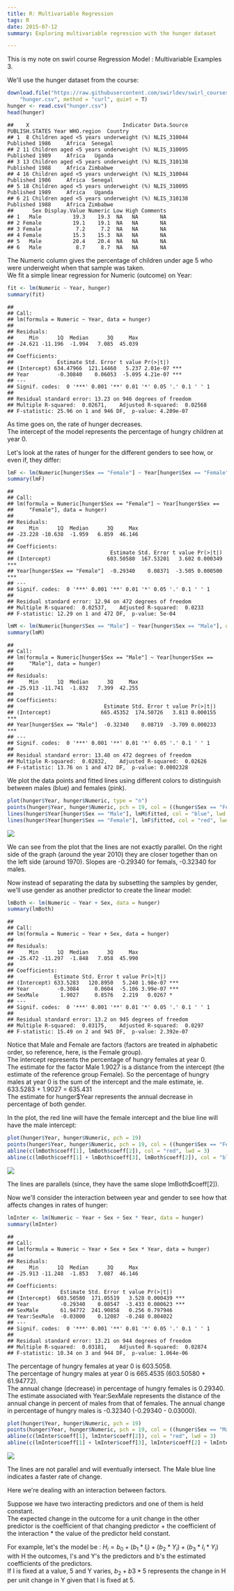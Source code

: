 ```yaml
---
title: R: Multivariable Regression
tags: R
date: 2015-07-12
summary: Exploring multivariable regression with the hunger dataset

---
```

<!-- BEGIN_SUMMARY -->
<!-- END_SUMMARY -->
This is my note on swirl course Regression Model : Multivariable Examples 3. 

We'll use the hunger dataset from the course:

```r
download.file("https://raw.githubusercontent.com/swirldev/swirl_courses/master/Regression_Models/MultiVar_Examples3/hunger.csv", 
    "hunger.csv", method = "curl", quiet = T)
hunger <- read.csv("hunger.csv")
head(hunger)
```

```
##    X                              Indicator Data.Source PUBLISH.STATES Year WHO.region  Country
## 1  8 Children aged <5 years underweight (%) NLIS_310044      Published 1986     Africa  Senegal
## 2 11 Children aged <5 years underweight (%) NLIS_310095      Published 1989     Africa   Uganda
## 3 13 Children aged <5 years underweight (%) NLIS_310138      Published 1988     Africa Zimbabwe
## 4 16 Children aged <5 years underweight (%) NLIS_310044      Published 1986     Africa  Senegal
## 5 18 Children aged <5 years underweight (%) NLIS_310095      Published 1989     Africa   Uganda
## 6 21 Children aged <5 years underweight (%) NLIS_310138      Published 1988     Africa Zimbabwe
##      Sex Display.Value Numeric Low High Comments
## 1   Male          19.3    19.3  NA   NA       NA
## 2 Female          19.1    19.1  NA   NA       NA
## 3 Female           7.2     7.2  NA   NA       NA
## 4 Female          15.3    15.3  NA   NA       NA
## 5   Male          20.4    20.4  NA   NA       NA
## 6   Male           8.7     8.7  NA   NA       NA
```

The Numeric column gives the percentage of children under age 5 who were underweight when that sample was taken.  
We fit a simple linear regression for Numeric (outcome) on Year:

```r
fit <- lm(Numeric ~ Year, hunger)
summary(fit)
```

```
## 
## Call:
## lm(formula = Numeric ~ Year, data = hunger)
## 
## Residuals:
##     Min      1Q  Median      3Q     Max 
## -24.621 -11.196  -1.994   7.085  45.039 
## 
## Coefficients:
##              Estimate Std. Error t value Pr(>|t|)    
## (Intercept) 634.47966  121.14460   5.237 2.01e-07 ***
## Year         -0.30840    0.06053  -5.095 4.21e-07 ***
## ---
## Signif. codes:  0 '***' 0.001 '**' 0.01 '*' 0.05 '.' 0.1 ' ' 1
## 
## Residual standard error: 13.23 on 946 degrees of freedom
## Multiple R-squared:  0.02671,	Adjusted R-squared:  0.02568 
## F-statistic: 25.96 on 1 and 946 DF,  p-value: 4.209e-07
```

As time goes on, the rate of hunger decreases.  
The intercept of the model represents the percentage of hungry children at year 0.  

Let's look at the rates of hunger for the different genders to see how, or even if, they differ:

```r
lmF <- lm(Numeric[hunger$Sex == "Female"] ~ Year[hunger$Sex == "Female"], data = hunger)
summary(lmF)
```

```
## 
## Call:
## lm(formula = Numeric[hunger$Sex == "Female"] ~ Year[hunger$Sex == 
##     "Female"], data = hunger)
## 
## Residuals:
##     Min      1Q  Median      3Q     Max 
## -23.228 -10.638  -1.959   6.859  46.146 
## 
## Coefficients:
##                               Estimate Std. Error t value Pr(>|t|)    
## (Intercept)                  603.50580  167.53201   3.602 0.000349 ***
## Year[hunger$Sex == "Female"]  -0.29340    0.08371  -3.505 0.000500 ***
## ---
## Signif. codes:  0 '***' 0.001 '**' 0.01 '*' 0.05 '.' 0.1 ' ' 1
## 
## Residual standard error: 12.94 on 472 degrees of freedom
## Multiple R-squared:  0.02537,	Adjusted R-squared:  0.0233 
## F-statistic: 12.29 on 1 and 472 DF,  p-value: 5e-04
```

```r
lmM <- lm(Numeric[hunger$Sex == "Male"] ~ Year[hunger$Sex == "Male"], data = hunger)
summary(lmM)
```

```
## 
## Call:
## lm(formula = Numeric[hunger$Sex == "Male"] ~ Year[hunger$Sex == 
##     "Male"], data = hunger)
## 
## Residuals:
##     Min      1Q  Median      3Q     Max 
## -25.913 -11.741  -1.832   7.399  42.255 
## 
## Coefficients:
##                             Estimate Std. Error t value Pr(>|t|)    
## (Intercept)                665.45352  174.50726   3.813 0.000155 ***
## Year[hunger$Sex == "Male"]  -0.32340    0.08719  -3.709 0.000233 ***
## ---
## Signif. codes:  0 '***' 0.001 '**' 0.01 '*' 0.05 '.' 0.1 ' ' 1
## 
## Residual standard error: 13.48 on 472 degrees of freedom
## Multiple R-squared:  0.02832,	Adjusted R-squared:  0.02626 
## F-statistic: 13.76 on 1 and 472 DF,  p-value: 0.0002328
```

We plot the data points and fitted lines using different colors to distinguish between males (blue) and females (pink).

```r
plot(hunger$Year, hunger$Numeric, type = "n")
points(hunger$Year, hunger$Numeric, pch = 19, col = ((hunger$Sex == "Female") * 1 + 125))
lines(hunger$Year[hunger$Sex == "Male"], lmM$fitted, col = "blue", lwd = 3)
lines(hunger$Year[hunger$Sex == "Female"], lmF$fitted, col = "red", lwd = 3)
```

<div class="rimage center"><img src="figure/multivariable-regression-4-1.png"/></div>

We can see from the plot that the lines are not exactly parallel. On the right side of the graph (around the year 2010) they are closer together than on the left side (around 1970). Slopes are -0.29340 for femals, -0.32340 for males.

Now instead of separating the data by subsetting the samples by gender, we'll use gender as another predictor to create the linear model:

```r
lmBoth <- lm(Numeric ~ Year + Sex, data = hunger)
summary(lmBoth)
```

```
## 
## Call:
## lm(formula = Numeric ~ Year + Sex, data = hunger)
## 
## Residuals:
##     Min      1Q  Median      3Q     Max 
## -25.472 -11.297  -1.848   7.058  45.990 
## 
## Coefficients:
##             Estimate Std. Error t value Pr(>|t|)    
## (Intercept) 633.5283   120.8950   5.240 1.98e-07 ***
## Year         -0.3084     0.0604  -5.106 3.99e-07 ***
## SexMale       1.9027     0.8576   2.219   0.0267 *  
## ---
## Signif. codes:  0 '***' 0.001 '**' 0.01 '*' 0.05 '.' 0.1 ' ' 1
## 
## Residual standard error: 13.2 on 945 degrees of freedom
## Multiple R-squared:  0.03175,	Adjusted R-squared:  0.0297 
## F-statistic: 15.49 on 2 and 945 DF,  p-value: 2.392e-07
```

Notice that Male and Female are factors (factors are treated in alphabetic order, so reference, here, is the Female group).  
The intercept represents the percentage of hungry females at year 0.  
The estimate for the factor Male 1.9027 is a distance from the intercept (the estimate of the reference group Female). So the percentage of hungry males at year 0 is the sum of the intercept and the male estimate, ie. 633.5283 + 1.9027 = 635.431  
The estimate for hunger$Year represents the annual decrease in percentage of both gender.

In the plot, the red line will have the female intercept and the  blue line will have the male intercept:


```r
plot(hunger$Year, hunger$Numeric, pch = 19)
points(hunger$Year, hunger$Numeric, pch = 19, col = ((hunger$Sex == "Female") * 1 + 125))
abline(c(lmBoth$coeff[1], lmBoth$coeff[2]), col = "red", lwd = 3)
abline(c(lmBoth$coeff[1] + lmBoth$coeff[3], lmBoth$coeff[2]), col = "blue", lwd = 3)
```

<div class="rimage center"><img src="figure/multivariable-regression-6-1.png"/></div>

The lines are parallels (since, they have the same slope lmBoth$coeff[2]).

Now we'll consider the interaction between year and gender to see how that affects changes in rates of hunger:

```r
lmInter <- lm(Numeric ~ Year + Sex + Sex * Year, data = hunger)
summary(lmInter)
```

```
## 
## Call:
## lm(formula = Numeric ~ Year + Sex + Sex * Year, data = hunger)
## 
## Residuals:
##     Min      1Q  Median      3Q     Max 
## -25.913 -11.248  -1.853   7.087  46.146 
## 
## Coefficients:
##               Estimate Std. Error t value Pr(>|t|)    
## (Intercept)  603.50580  171.05519   3.528 0.000439 ***
## Year          -0.29340    0.08547  -3.433 0.000623 ***
## SexMale       61.94772  241.90858   0.256 0.797946    
## Year:SexMale  -0.03000    0.12087  -0.248 0.804022    
## ---
## Signif. codes:  0 '***' 0.001 '**' 0.01 '*' 0.05 '.' 0.1 ' ' 1
## 
## Residual standard error: 13.21 on 944 degrees of freedom
## Multiple R-squared:  0.03181,	Adjusted R-squared:  0.02874 
## F-statistic: 10.34 on 3 and 944 DF,  p-value: 1.064e-06
```
The percentage of hungry females at year 0 is 603.5058.  
The percentage of hungry males at year 0 is 665.4535 (603.50580  + 61.94772).  
The annual change (decrease) in percentage of hungry females is 0.29340.  
The estimate associated with Year:SexMale represents the distance of the annual change in percent of males from that of females.
The annual change in percentage of hungry males is -0.32340 (-0.29340 - 0.03000).


```r
plot(hunger$Year, hunger$Numeric, pch = 19)
points(hunger$Year, hunger$Numeric, pch = 19, col = ((hunger$Sex == "Male") * 1 + 125))
abline(c(lmInter$coeff[1], lmInter$coeff[2]), col = "red", lwd = 3)
abline(c(lmInter$coeff[1] + lmInter$coeff[3], lmInter$coeff[2] + lmInter$coeff[4]), col = "blue", lwd = 3)
```

<div class="rimage center"><img src="figure/multivariable-regression-8-1.png"/></div>

The lines are not parallel and will eventually intersect. The Male blue line indicates a faster rate of change.

Here we're dealing with an interaction between factors.

Suppose we have two interacting predictors and one of them is held constant.  
The expected change in the outcome for a unit change in the other predictor is the coefficient of that changing predictor  + the coefficient of the interaction * the value of the predictor held constant.

For example, let's the model be : $H_i = b_0 + (b_1*I_i) + (b_2*Y_i)+ (b_3*I_i*Y_i)$ with H the outcomes, I's and Y's the predictors and b's the estimated coefficients of the predictors.  
If I is fixed at a value, 5 and Y varies, $b_2 + b3*5$ represents the change in H per unit change in Y given that I is fixed at 5.





